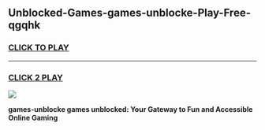 
## Unblocked-Games-games-unblocke-Play-Free-qgqhk
<h3>
<a href="https://premium76.site?title=games-unblocke&ref=21A">CLICK TO PLAY</a></h3>
<hr>

<h3>
<a href="https://premium76.site?title=games-unblocke&ref=21A">CLICK 2 PLAY</a>
  
</h3>

<a href="https://premium76.site?title=games-unblocke&ref=21A"><img src="https://clearcache.store/games.png"></a>


**games-unblocke games unblocked: Your Gateway to Fun and Accessible Online Gaming**
